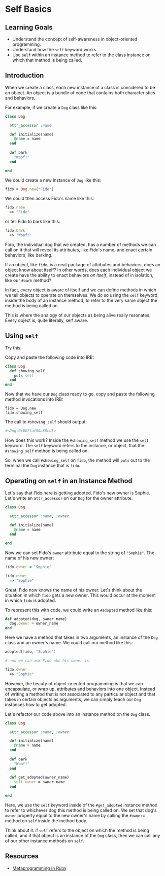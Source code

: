 # Self Basics

## Learning Goals

- Understand the concept of self-awareness in object-oriented programming. 
- Understand how the `self` keyword works.
- Use `self` within an instance method to refer to the class instance on which that method is being called. 

## Introduction

When we create a class, each new instance of a class is considered to be an object. An object is a bundle of code that contains both characteristics and behaviors. 

For example, if we create a `Dog` class like this:

```ruby
class Dog

  attr_accessor :name

  def initialize(name)
    @name = name
  end
	
  def bark
    "Woof!"
  end

end
```

We could create a new instance of `Dog` like this:

```ruby
fido = Dog.new("Fido")
```

We could then access Fido's name like this:

```ruby
fido.name
  => "Fido"
```

or tell Fido to bark like this:

```ruby
fido.bark
  => "Woof!"
```

Fido, the individual dog that we created, has a number of methods we can call on it that will reveal its attributes, like Fido's name, and enact certain behaviors, like barking. 

If an object, like `fido`, is a neat package of attributes and behaviors, does an object know about itself? In other words, does each individual object we create have the ability to enact behaviors *on itself*, instead of in isolation, like our `#bark` method?

In fact, every object is aware of itself and we can define methods in which we tell objects to operate on themselves. We do so using the `self` keyword, inside the body of an instance method, to refer to the very same object the method is being called on. 

This is where the analogy of our objects as being alive really resonates. Every object is, quite literally, self aware. 

## Using `self`

Try this:

Copy and paste the following code into IRB:

```ruby
class Dog
  def showing_self
    puts self
  end
end
```

Now that we have our `Dog` class ready to go, copy and paste the following method invocations into IRB:

```
fido = Dog.new
fido.showing_self
```

The call to `#showing_self` should output:

```bash
#<Dog:0x007faf90a88cd8>
```

How does this work? Inside the `#showing_self` method we use the `self` keyword. The `self` keyword refers to the instance, or object, that the `#showing_self` method is being called on. 

So, when we call `#showing_self` on `fido`, the method will `puts` out to the terminal the `Dog` instance that is `fido`. 

## Operating on `self` in an Instance Method

Let's say that Fido here is getting adopted. Fido's new owner is Sophie. Let's write an `attr_accessor` on our `Dog` for the owner attribute. 

```ruby
class Dog

  attr_accessor :name, :owner
	
  def initialize(name)
    @name = name
  end

end
```

Now we can set Fido's `owner` attribute equal to the string of `"Sophie"`. The name of his new owner:

```ruby
fido.owner = "Sophie"

fido.owner
  => "Sophie"
```

Great, Fido now knows the name of his owner. Let's think about the situation in which `fido` gets a new owner. This would occur at the moment in which `fido` is adopted. 

To represent this with code, we could write an `#adopted` method like this:

```ruby
def adopted(dog, owner_name)
  dog.owner = owner_name
end
```

Here we have a method that takes in two arguments, an instance of the `Dog` class and an owner's name. We could call our method like this:

```ruby
adopted(fido, "Sophie")

# now we can ask Fido who his owner is:

fido.owner
  => "Sophie"
```

However, the beauty of object-oriented programming is that we can encapsulate, or wrap up, attributes and behaviors into one object. Instead of writing a method that is not associated to any particular object and that takes in certain objects as arguments, we can simply teach our `Dog` instances how to get adopted.

Let's refactor our code above into an instance method on the `Dog` class. 

```ruby
class Dog

  attr_accessor :name, :owner

  def initialize(name)
    @name = name
  end
	
  def bark
    "Woof!"
  end
	
  def get_adopted(owner_name)
    self.owner = owner_name
  end

end
```

Here, we use the `self` keyword inside of the `#get_adopted` instance method to refer to whichever dog this method is being called on. We set that dog's `owner` property equal to the new owner's name by calling the `#owner=` method on `self` inside the method body. 

Think about it: if `self` refers to the object on which the method is being called, and if that object is an instance of the `Dog` class, then we can call any of our other instance methods on `self`. 

## Resources

* [Metaprogramming in Ruby](http://yehudakatz.com/2009/11/15/metaprogramming-in-ruby-its-all-about-the-self/)
